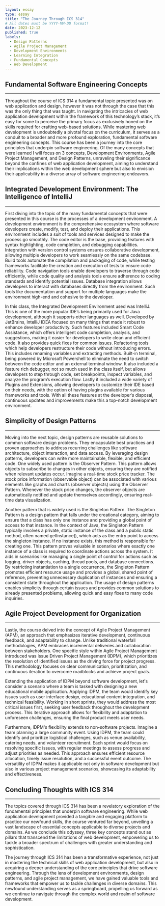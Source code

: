 ```yaml
---
layout: essay
type: essay
title: "The Journey Through ICS 314"
# All dates must be YYYY-MM-DD format!
date: 2023-12-12
published: true
labels:
  - Design Patterns
  - Agile Project Management
  - Development Environments
  - Learning Integration
  - Fundamental Concepts
  - Web Development
---
```


## Fundamental Software Engineering Concepts
---
Throughout the course of ICS 314 a fundamental topic presented was on web application and design, however it was not through the case that this was the only thing that was taught. In navigating the intricacies of web application development within the framework of this technology’s stack, it’s easy for some to perceive the primary focus as exclusively honed on the skills required for crafting web-based solutions. While mastering web development is undoubtedly a pivotal focus on the curriculum, it serves as a conduit to a broader and more profound exploration, fundamental software engineering concepts. This course has been a journey into the core principles that underpin software engineering. Of the many concepts that were learned I will focus on 3 concepts, Development Environments, Agile Project Management, and Design Patterns, unraveling their significance beyond the confines of web application development, aiming to understand their implications within the web development sphere but also to envision their applicability in a diverse array of software engineering endeavors.

## Integrated Development Environment: The Intelligence of IntelliJ
---
First diving into the topic of the many fundamental concepts that were presented in this course is the processes of a development environment. A development environment is the comprehensive ecosystem where software developers create, modify, test, and deploy their applications. This environment includes a suit of tools and services designed to make the process go smoothly. The code editor is the base, providing features with syntax highlighting, code completion, and debugging capabilities. Integration with version control systems ensures collaborative development, allowing multiple developers to work seamlessly on the same codebase. Build tools automate the compilation and packaging of code, while testing frameworks facilitate the creation and execution of tests to ensure code reliability. Code navigation tools enable developers to traverse through code efficiently, while code quality and analysis tools ensure adherence to coding standards and identify potential issues. Database integration allows developers to interact with databases directly from the environment. Such tools like documentation and support for multiple languages make the environment high-end and cohesive to the developer.

In this class, the Integrated Development Environment used was IntelliJ. This is one of the more popular IDE’s being primarily used for Java development, although it supports other languages as well. Developed by JetBrains, IntelliJ IDEA focused on many things that made it robust to enhance developer productivity. Such features included Smart Code Assistance, which offers intelligent code completion, analysis, and suggestions, making it easier for developers to write clean and efficient code. It also provides quick fixes for common issues. Refactoring tools which help developers restructure their code without introducing errors. This includes renaming variables and extracting methods. Built-in terminal, being powered by Microsoft Powershell to eliminate the need to switch between the code editor and an external terminal window. It also included a feature rich debugger, not so much used in the class itself, but allows developers to step through code, set breakpoints, inspect variables, and analyze the program’s execution flow. Lastly it included a wide variety of Plugins and Extensions, allowing developers to customize their IDE based on their needs, with the option of having plugins available for various frameworks and tools. With all these features at the developer’s disposal, continuous updates and improvements make this a top-notch development environment.

## Simplicity of Design Patterns
---
Moving into the next topic, design patterns are reusable solutions to common software design problems. They encapsulate best practices and proven approaches to address recurring challenges like software architecture, object interaction, and data access. By leveraging design patterns, developers can write more maintainable, flexible, and efficient code. One widely used pattern is the Observer Pattern. This pattern allows objects to subscribe to changes in other objects, ensuring they are notified when relevant updates occur. Imagine a real-time stock price tracker. The stock price information (observable object) can be associated with various elements like graphs and charts (observer objects) using the Observer Pattern. Whenever the stock price changes, the observer objects are automatically notified and update themselves accordingly, ensuring real-time data visualization.

Another pattern that is widely used is the Singleton Pattern. The Singleton Pattern is a design pattern that falls under the creational category, aiming to ensure that a class has only one instance and providing a global point of access to that instance. In the context of Java, the Singleton Pattern typically involves a private, static instance of the class and a public static method, often named getInstance(), which acts as the entry point to access the singleton instance. If no instance exists, this method is responsible for creating one. This pattern proves valuable in scenarios where exactly one instance of a class is required to coordinate actions across the system. It aids in scenarios like managing a single point of control for actions such as logging, driver objects, caching, thread pools, and database connections. By restricting instantiation to a single occurrence, the Singleton Pattern promotes efficient resource usage and provides a global, shared point of reference, preventing unnecessary duplication of instances and ensuring a consistent state throughout the application. The usage of design patterns enables simplicity through certain issues and provides common solutions to already presented problems, allowing quick and easy fixes to many code inquiries.

## Agile Project Development for Organization
---
Lastly, the course delved into the concept of Agile Project Management (APM), an approach that emphasizes iterative development, continuous feedback, and adaptability to change. Unlike traditional waterfall methodologies, APM embraces incremental deliveries and collaboration between stakeholders. One specific style within Agile Project Management introduced was Issue Driven Project Management (IDPM), which prioritizes the resolution of identified issues as the driving force for project progress. This methodology focuses on clear communication, prioritization, and continuous iteration to overcome roadblocks and achieve project goals.

Extending the application of IDPM beyond software development, let's consider a scenario where a team is tasked with designing a new educational mobile application. Applying IDPM, the team would identify key issues such as user interface design, educational content integration, and technical feasibility. Working in short sprints, they would address the most critical issues first, seeking user feedback throughout the development process. This iterative approach allows for flexibility and adaptation to unforeseen challenges, ensuring the final product meets user needs.

Furthermore, IDPM's flexibility extends to non-software projects. Imagine a team planning a large community event. Using IDPM, the team could identify and prioritize logistical challenges, such as venue availability, catering needs, and volunteer recruitment. Each sprint would focus on resolving specific issues, with regular meetings to assess progress and adjust priorities as needed. This approach ensures efficient resource allocation, timely issue resolution, and a successful event outcome. The versatility of IDPM makes it applicable not only in software development but also in various project management scenarios, showcasing its adaptability and effectiveness.

## Concluding Thoughts with ICS 314
---
The topics covered through ICS 314 has been a revelatory exploration of the fundamental principles that underpin software engineering. While web application development provided a tangible and engaging platform to practice our newfound skills, the course ventured far beyond, unveiling a vast landscape of essential concepts applicable to diverse projects and domains. As we conclude this odyssey, three key concepts stand out as pillars that transcend the limitations of web development, empowering us to tackle a broader spectrum of challenges with greater understanding and sophistication.

The journey through ICS 314 has been a transformative experience, not just in mastering the technical skills of web application development, but also in acquiring a deeper understanding of the core principles that drive software engineering. Through the lens of development environments, design patterns, and agile project management, we have gained valuable tools and frameworks that empower us to tackle challenges in diverse domains. This newfound understanding serves as a springboard, propelling us forward as we continue to navigate through the complex world and realm of software development.
